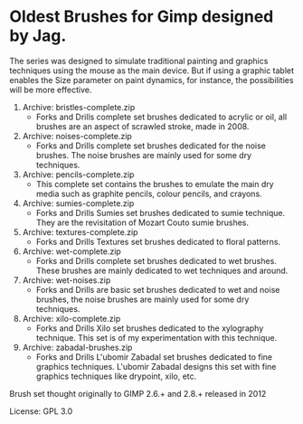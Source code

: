 # Oldest Brushes for Gimp designed by Jag.
The series was designed to simulate traditional painting and graphics techniques using the mouse as the main device. But if using a graphic tablet enables the Size parameter on paint dynamics, for instance, the possibilities will be more effective.

1. Archive: bristles-complete.zip
	- Forks and Drills complete set brushes dedicated to acrylic or oil, all brushes are an aspect of scrawled stroke, made in 2008.
2. Archive: noises-complete.zip
	- Forks and Drills complete set brushes dedicated for the noise brushes. The noise brushes are mainly used for some dry techniques.
3. Archive: pencils-complete.zip
	- This complete set contains the brushes to emulate the main dry media such as graphite pencils, colour pencils, and crayons.
4. Archive: sumies-complete.zip
	- Forks and Drills Sumies set brushes dedicated to sumie technique. They are the revisitation of Mozart Couto sumie brushes.
5. Archive: textures-complete.zip
	- Forks and Drills Textures set brushes dedicated to floral patterns.
6. Archive: wet-complete.zip
	- Forks and Drills complete set brushes dedicated to wet brushes. These brushes are mainly dedicated to wet techniques and around.
7. Archive: wet-noises.zip
	- Forks and Drills are basic set brushes dedicated to wet and noise brushes, the noise brushes are mainly used for some dry techniques.
8. Archive: xilo-complete.zip
	- Forks and Drills Xilo set brushes dedicated to the xylography technique. This set is of my experimentation with this technique.
9. Archive: zabadal-brushes.zip
	- Forks and Drills L'ubomir Zabadal set brushes dedicated to fine graphics techniques. L'ubomir Zabadal designs this set with fine graphics techniques like drypoint, xilo, etc.

Brush set thought originally to GIMP 2.6.+ and 2.8.+ released in 2012

License: GPL 3.0
